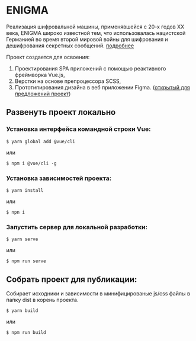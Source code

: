 # ENIGMA

Реализация шифровальной машины, применявшейся с 20-х годов XX века, ENIGMA широко известной тем, что использовалась нацистской Германией во время второй мировой войны для шифрования и дешифрования секретных сообщений. [подробнее](https://ru.wikipedia.org/wiki/%D0%AD%D0%BD%D0%B8%D0%B3%D0%BC%D0%B0)

Проект создается для освоения:

1. Проектирования SPA приложений с помощью реактивного фреймворка Vue.js,
2. Верстки на основе препроцессора SCSS,
3. Прототипирования дизайна в веб приложении Figma. ([открытый для предложений проект](https://www.figma.com/file/tZNle1Xzy87X60dymq10Zz/enigma-sandbox?node-id=43%3A3))

## Развенуть проект локально

### Установка интерфейса командной строки Vue:

```
$ yarn global add @vue/cli
```

или

```
$ npm i @vue/cli -g
```

### Установка зависимостей проекта:

```
$ yarn install
```

или

```
$ npn i
```

### Запустить сервер для локальной разработки:

```
$ yarn serve
```

или

```
$ npm run serve
```

## Собрать проект для публикации:

Собирает исходники и зависимости в минифицированые js/css файлы в папку dist в корень проекта.

```
$ yarn build
```

или

```
$ npm run build
```

